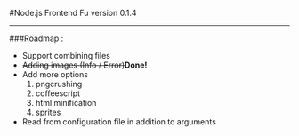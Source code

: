 #Node.js Frontend Fu version 0.1.4
***
###Roadmap :
* Support combining files
* <del>Adding images (Info / Error)</del>**Done!**
*	Add more options
	1. pngcrushing
	2. coffeescript
	3. html minification
	4. sprites
* Read from configuration file in addition to arguments
